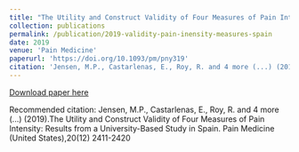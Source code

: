 ```yaml
---
title: "The Utility and Construct Validity of Four Measures of Pain Intensity: Results from a University-Based Study in Spain"
collection: publications
permalink: /publication/2019-validity-pain-inensity-measures-spain
date: 2019
venue: 'Pain Medicine'
paperurl: 'https://doi.org/10.1093/pm/pny319'
citation: 'Jensen, M.P., Castarlenas, E., Roy, R. and 4 more (...) (2019).The Utility and Construct Validity of Four Measures of Pain Intensity: Results from a University-Based Study in Spain. Pain Medicine (United States),20(12) 2411-2420'
---
```


<a href='https://doi.org/10.1093/pm/pny319'>Download paper here</a>

Recommended citation: Jensen, M.P., Castarlenas, E., Roy, R. and 4 more (...) (2019).The Utility and Construct Validity of Four Measures of Pain Intensity: Results from a University-Based Study in Spain. Pain Medicine (United States),20(12) 2411-2420